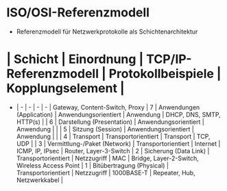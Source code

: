 # ISO/OSI-Referenzmodell

* Referenzmodell für Netzwerkprotokolle als Schichtenarchitektur

# | Schicht                      | Einordnung           | TCP/IP-Referenzmodell | Protokollbeispiele       | Kopplungselement                              |
- | -                            | -                    | -                     | -                        | Gateway, Content-Switch, Proxy                |
7 | Anwendungen (Application)    | Anwendungsorientiert | Anwendung             | DHCP, DNS, SMTP, HTTP(s) |                                               |
6 | Darstellung (Presentation)   | Anwendungsorientiert | Anwendung             |                          |                                               |
5 | Sitzung (Session)            | Anwendungsorientiert | Anwendung             |                          |                                               |
4 | Transport                    | Transportorientiert  | Transport             | TCP, UDP                 |                                               |
3 | Vermittlung-/Paket (Network) | Transportorientiert  | Internet              | ICMP, IP, IPsec          | Router, Layer-3-Switch                        |
2 | Sicherung (Data Link)        | Transportorientiert  | Netzzugriff           | MAC                      | Bridge, Layer-2-Switch, Wireless Access Point |
1 | Bitübertragung (Physical)    | Transportorientiert  | Netzzugriff           | 1000BASE-T               | Repeater, Hub, Netzwerkkabel                  |
